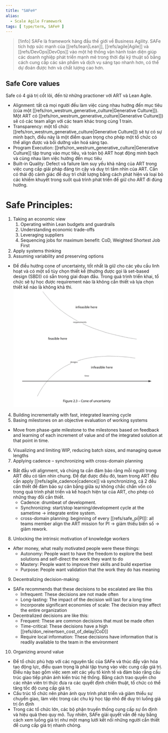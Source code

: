 ```yaml
---
title: "SAFe®"
alias:
  - Scale Agile Framework
tags: [ type/term, SAFe® ]
---
```


> [!info]
> SAFe là framework hàng đầu thế giới về Business Agility. SAFe tích hợp sức mạnh của [[refs/lean|Lean]], [[refs/agile|Agile]] và [[refs/DevOps|DevOps]] vào một hệ thống vận hành toàn diện giúp các doanh nghiệp phát triển mạnh mẽ trong thời đại kỹ thuật số bằng cách cung cấp các sản phẩm và dịch vụ sáng tạo nhanh hơn, có thể dự đoán được hơn và chất lượng cao hơn.

## Safe Core values
Safe có 4 giá trị cốt lõi, đến từ những practioner với ART và Lean Agile.
* Alignment: tất cả mọi người đều làm việc cùng nhau hướng đến mục tiêu (của một [[refs/ron_westrum_generative_culture|Generative Culture]]). Một ART có [[refs/ron_westrum_generative_culture|Generative Culture]]) sẽ có các team align với các team khác trong cùng 1 train.
* Transparency: một tổ chức [[refs/ron_westrum_generative_culture|Generative Culture]]) sẽ tự có sự minh bạch, điều này là một điểm quan trọng cho phép một tổ chức có thể align được và bồi dưỡng văn hoá sáng tạo.
* Program Execution: [[refs/ron_westrum_generative_culture|Generative Culture]] tập trung vào mục tiêu, và toàn bộ ART hoạt động minh bạch và cùng nhau làm việc hướng đến mục tiêu
* Built-in Quality: Defect và failure làm suy yếu khả năng của ART trong việc cung cấp giải pháp đáng tin cậy và duy trì tầm nhìn của ART. Cần có thái độ cảnh giác để duy trì chất lượng bằng cách phát hiện và loại bỏ các khiếm khuyết trong suốt quá trình phát triển để giữ cho ART đi đúng hướng.

# Safe Principles:

1. Taking an economic view
   1. Operating within Lean budgets and guardrails
   2. Understanding economic trade-offs
   3. Leveraging suppliers
   4. Sequencing jobs for maximum benefit: CoD, Weighted Shortest Job First
2. Apply systems thinking
3. Assuming variability and preserving options
  - Để điều hướng cone of uncertainty, tốt nhất là giữ cho các yêu cầu linh hoạt và có một số tùy chọn thiết kế (thường được gọi là set-based design (SBD)) có sẵn trong giai đoạn đầu.
  Trong quá trình triển khai, tổ chức sẽ tự học được requirement nào là không cần thiết và lựa chọn thiết kế nào là không khả thi.
  ![alt text](../assets/img/cone_of_uncertainty.png)
4. Building incrementally with fast, integrated learning cycle
5. Basing milestones on an objective evaluation of working systems
  - Move from phase-gate milestone to the milestones based on feedback and learning  of each increment of value and of the integrated solution at that point in time.
6. Visualizing and limiting WIP, reducing batch sizes, and managing  queue lengths
7. Applying cadence – synchronizing with cross-domain planning
  - Bắt đầu với alignment, và chúng ta cần đảm bảo rằng mỗi người trong ART đều có tầm nhìn chung. Để đạt được điều đó, team trong ART đều cần apply [[refs/agile_cadence|cadence]] và synchronizing, cả 2 đều cần thiết để đảm bảo sự cân bằng giữa sự không chắc chắn vốn có trong quá trình phát triển và kế hoạch hiện tại của ART, cho phép có những thay đổi cần thiết.
    * Cadence: drumbeat of development.
    * Synchronizing: start/stop learning/development cycle at the sametime -> integrate entire system.
    * cross-domain planning: beginning of every [[refs/safe_pi|PI]]: all teams member align the ART mission for PI -> giảm thiểu biến số -> giảm rework.
8. Unlocking the intrinsic motivation of knowledge workers
  - After money,  what really motivated people were these things:
    * Autonomy: People want to have the freedom to explore the best solutions and self-direct the  work they want to do
    * Mastery: People want to improve their skills and build expertise
    * Purpose: People want validation that the work they do has meaning
9. Decentralizing decision-making:
  - SAFe recommends that these decisions to be escalated are like this
    * Infrequent: These decisions are not made often
    * Long-lasting: The impact of the decision will last for a long time
    * Incorporate significant economies of scale: The decision may affect the entire organization
  - Decentralized decisions are like this:
    * Frequent: These are common decisions that must be made often
    * Time-critical: These decisions have a high [[refs/don_reinertsen_cost_of_delay|CoD]]
    * Require local information: These decisions have information that is readily available to the  team in the environment
10. Organizing around value
  - Để tổ chức phù hợp với các nguyên tắc của SAFe và thúc đẩy văn hóa tạo động lực, điều quan trọng là phải tập trung vào việc cung cấp giá trị. Điều này bao gồm việc xem xét các yếu tố kinh tế và đảm bảo rằng cấu trúc giao tiếp phản ánh kiến trúc hệ thống. Bằng cách trao quyền cho các nhân viên tri thức đưa ra các quyết định chiến thuật, tổ chức có thể tăng tốc độ cung cấp giá trị.
  - Cấu trúc tổ chức nên phản ánh quy trình phát triển và giảm thiểu sự chuyển giao, làm việc trong các chu kỳ học tập nhỏ để duy trì luồng giá trị ổn định
  - Trong các tổ chức lớn, các bộ phận truyền thống cung cấp sự ổn định và hiệu quả theo quy mô. Tuy nhiên, SAFe giải quyết vấn đề này bằng cách xem luồng giá trị như một mạng lưới kết nối những người cần thiết để cung cấp giá trị nhanh chóng.
